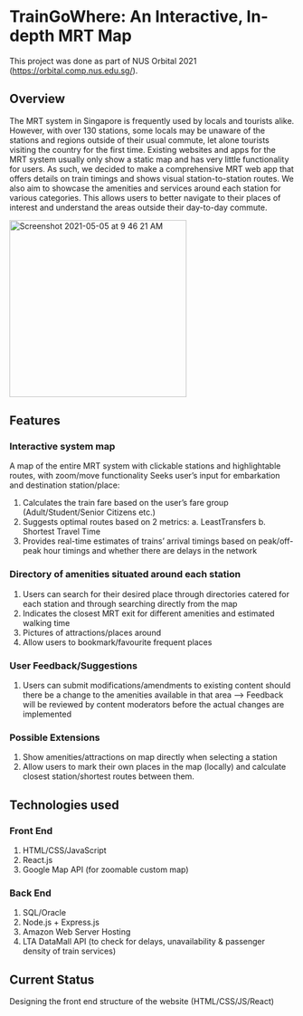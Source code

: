 # TrainGoWhere: An Interactive, In-depth MRT Map

This project was done as part of NUS Orbital 2021 (https://orbital.comp.nus.edu.sg/).

## Overview

The MRT system in Singapore is frequently used by locals and tourists alike. However, with over 130 stations, some locals may be unaware of the stations and regions outside of their usual commute, let alone tourists visiting the country for the first time. Existing websites and apps for the MRT system usually only show a static map and has very little functionality for users. As such, we decided to make a comprehensive MRT web app that offers details on train timings and shows visual station-to-station routes. We also aim to showcase the amenities and services around each station for various categories. This allows users to better navigate to their places of interest and understand the areas outside their day-to-day commute.

<img width="313" alt="Screenshot 2021-05-05 at 9 46 21 AM" src="https://user-images.githubusercontent.com/39799639/117091840-235a9680-ad8f-11eb-879f-bcf47f186912.png">

## Features 

### Interactive system map
A map of the entire MRT system with clickable stations and highlightable routes, with zoom/move functionality
Seeks user’s input for embarkation and destination station/place:
1. Calculates the train fare based on the user’s fare group (Adult/Student/Senior Citizens etc.)
2. Suggests optimal routes based on 2 metrics: 
a. LeastTransfers
b. Shortest Travel Time
3. Provides real-time estimates of trains’ arrival timings based on peak/off-peak hour timings and whether there are delays in the network

### Directory of amenities situated around each station
1. Users can search for their desired place through directories catered for each station and through searching directly from the map
2. Indicates the closest MRT exit for different amenities and estimated walking time
3. Pictures of attractions/places around
4. Allow users to bookmark/favourite frequent places

### User Feedback/Suggestions
1. Users can submit modifications/amendments to existing content should there be a change to the amenities available in that area --> Feedback will be reviewed by content moderators before the actual changes are implemented

### Possible Extensions
1. Show amenities/attractions on map directly when selecting a station
2. Allow users to mark their own places in the map (locally) and calculate closest station/shortest routes between them.


## Technologies used

### Front End
1. HTML/CSS/JavaScript 
2. React.js
3. Google Map API (for zoomable custom map)

### Back End
1. SQL/Oracle
2. Node.js + Express.js
3. Amazon Web Server Hosting
4. LTA DataMall API (to check for delays, unavailability & passenger density of train services)

## Current Status
Designing the front end structure of the website (HTML/CSS/JS/React)





